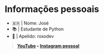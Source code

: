 #  Informações pessoais
- 🇧🇷 | Nome: José
- 📚 | Estudante de Python
- 📌 | Apelido: roxodev

> **[YouTube](https://youtube.com/channel/UCxHrOFINaTDAAFh3uEAgdoA) • [Instagram pessoal](https://www.instagram.com/ziirag1/)**
